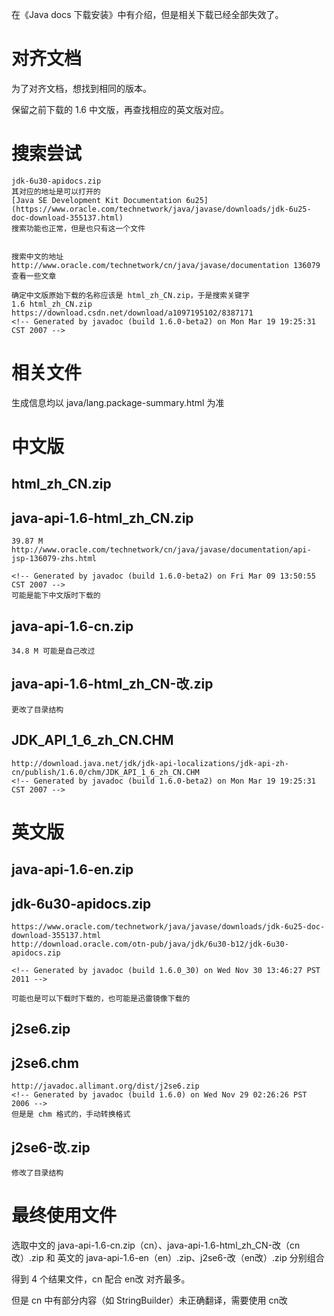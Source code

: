 在《Java docs 下载安装》中有介绍，但是相关下载已经全部失效了。

# 对齐文档
为了对齐文档，想找到相同的版本。

保留之前下载的 1.6 中文版，再查找相应的英文版对应。

    
# 搜索尝试
    jdk-6u30-apidocs.zip
    其对应的地址是可以打开的
    [Java SE Development Kit Documentation 6u25](https://www.oracle.com/technetwork/java/javase/downloads/jdk-6u25-doc-download-355137.html)
    搜索功能也正常，但是也只有这一个文件
    
    
    搜索中文的地址
    http://www.oracle.com/technetwork/cn/java/javase/documentation 136079
    查看一些文章
    
    确定中文版原始下载的名称应该是 html_zh_CN.zip，于是搜索关键字
    1.6 html_zh_CN.zip
    https://download.csdn.net/download/a1097195102/8387171
    <!-- Generated by javadoc (build 1.6.0-beta2) on Mon Mar 19 19:25:31 CST 2007 -->
    
    
    
    
# 相关文件
生成信息均以 java/lang.package-summary.html 为准

# 中文版
## html_zh_CN.zip
## java-api-1.6-html_zh_CN.zip
    39.87 M
    http://www.oracle.com/technetwork/cn/java/javase/documentation/api-jsp-136079-zhs.html
    
    <!-- Generated by javadoc (build 1.6.0-beta2) on Fri Mar 09 13:50:55 CST 2007 -->
    可能是能下中文版时下载的
## java-api-1.6-cn.zip
    34.8 M 可能是自己改过
## java-api-1.6-html_zh_CN-改.zip
    更改了目录结构

## JDK_API_1_6_zh_CN.CHM
    http://download.java.net/jdk/jdk-api-localizations/jdk-api-zh-cn/publish/1.6.0/chm/JDK_API_1_6_zh_CN.CHM
    <!-- Generated by javadoc (build 1.6.0-beta2) on Mon Mar 19 19:25:31 CST 2007 -->

# 英文版
## java-api-1.6-en.zip
## jdk-6u30-apidocs.zip
    https://www.oracle.com/technetwork/java/javase/downloads/jdk-6u25-doc-download-355137.html
    http://download.oracle.com/otn-pub/java/jdk/6u30-b12/jdk-6u30-apidocs.zip
    
    <!-- Generated by javadoc (build 1.6.0_30) on Wed Nov 30 13:46:27 PST 2011 -->
    
    可能也是可以下载时下载的，也可能是迅雷镜像下载的
    
    
    
## j2se6.zip
## j2se6.chm
    http://javadoc.allimant.org/dist/j2se6.zip
    <!-- Generated by javadoc (build 1.6.0) on Wed Nov 29 02:26:26 PST 2006 -->
    但是是 chm 格式的，手动转换格式
    
## j2se6-改.zip
    修改了目录结构
    
# 最终使用文件
选取中文的 java-api-1.6-cn.zip（cn）、java-api-1.6-html_zh_CN-改（cn改）.zip 和
英文的 java-api-1.6-en（en）.zip、j2se6-改（en改）.zip 分别组合

得到 4 个结果文件，cn 配合 en改 对齐最多。

但是 cn 中有部分内容（如 StringBuilder）未正确翻译，需要使用 cn改